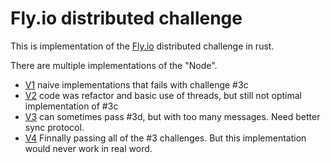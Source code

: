 # Fly.io distributed challenge
This is implementation of the [Fly.io](https://fly.io/dist-sys) distributed challenge in rust.

There are multiple implementations of the "Node".
- [V1](https://github.com/wexder/gossip-rs/tree/v1) naive implementations that fails with challenge #3c
- [V2](https://github.com/wexder/gossip-rs/tree/v2) code was refactor and basic use of threads, but still not optimal implementation of #3c
- [V3](https://github.com/wexder/gossip-rs/tree/v3) can sometimes pass #3d, but with too many messages. Need better sync protocol.
- [V4](https://github.com/wexder/gossip-rs/tree/v4) Finnally passing all of the #3 challenges. But this implementation would never work in real word.
